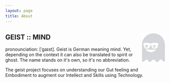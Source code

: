 ```yaml
---
layout: page
title: About
---
```


## GEIST :: MIND <img style="float: right;" src="images/logo_nt.svg">

pronounciation: [ˈɡaɪst]. Geist is German meaning mind. Yet, depending on the context it can also be translated to spirit or ghost. The name stands on it's own, so it's no abbreviation.

The geist project focuses on understanding our Gut feeling and Embodiment to augment our Intellect and Skills using Technology.


